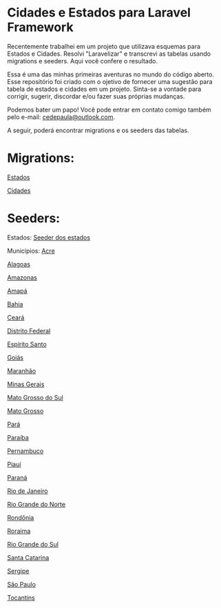 # Cidades e Estados para Laravel Framework

Recentemente trabalhei em um projeto que utilizava esquemas para Estados e Cidades. Resolvi "Laravelizar" e transcrevi as tabelas usando migrations e seeders. Aqui você confere o resultado.

Essa é uma das minhas primeiras aventuras no mundo do código aberto. Esse repositório foi criado com o ojetivo de fornecer uma sugestão para tabela de estados e cidades em um projeto. Sinta-se a vontade para corrigir, sugerir, discordar e/ou fazer suas próprias mudanças.

Podemos bater um papo! Você pode entrar em contato comigo também pelo e-mail: cedepaula@outlook.com.

A seguir, poderá encontrar migrations e os seeders das tabelas.

# Migrations:
[Estados](migrations/create_estados_table.php)

[Cidades](migrations/create_cidades_table.php)

# Seeders:
Estados:
[Seeder dos estados](seeders/EstadosTableSeeder.php)

Municipios:
[Acre](seeders/CidadesTableACSeeder.php)

[Alagoas](seeders/CidadesTableALSeeder.php)

[Amazonas](seeders/CidadesTableAMSeeder.php)

[Amapá](seeders/CidadesTableAPSeeder.php)

[Bahia](seeders/CidadesTableBASeeder.php)

[Ceará](seeders/CidadesTableCESeeder.php)

[Distrito Federal](seeders/CidadesTableDFSeeder.php)

[Espírito Santo](seeders/CidadesTableESSeeder.php)

[Goiás](seeders/CidadesTableGOSeeder.php)

[Maranhão](seeders/CidadesTableMASeeder.php)

[Minas Gerais](seeders/CidadesTableMGSeeder.php)

[Mato Grosso do Sul](seeders/CidadesTableMSSeeder.php)

[Mato Grosso](seeders/CidadesTableMTSeeder.php)

[Pará](seeders/CidadesTablePASeeder.php)

[Paraíba](seeders/CidadesTablePBSeeder.php)

[Pernambuco](seeders/CidadesTablePESeeder.php)

[Piauí](seeders/CidadesTablePISeeder.php)

[Paraná](seeders/CidadesTablePRSeeder.php)

[Rio de Janeiro](seeders/CidadesTableRJSeeder.php)

[Rio Grande do Norte](seeders/CidadesTableRNSeeder.php)

[Rondônia](seeders/CidadesTableROSeeder.php)

[Roraima](seeders/CidadesTableRRSeeder.php)

[Rio Grande do Sul](seeders/CidadesTableRSSeeder.php)

[Santa Catarina](seeders/CidadesTableSCSeeder.php)

[Sergipe](seeders/CidadesTableSESeeder.php)

[São Paulo](seeders/CidadesTableSPSeeder.php)

[Tocantins](seeders/CidadesTableTOSeeder.php)